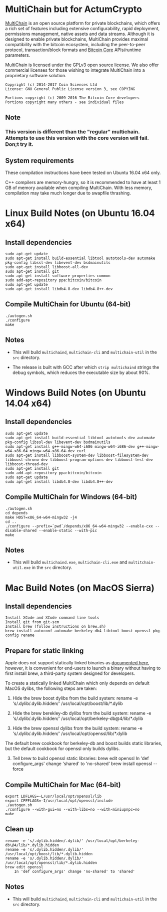 MultiChain but for ActumCrypto
==========

[MultiChain](http://www.multichain.com/) is an open source platform for private blockchains, which offers a rich set of features including extensive configurability, rapid deployment, permissions management, native assets and data streams. Although it is designed to enable private blockchains, MultiChain provides maximal compatibility with the bitcoin ecosystem, including the peer-to-peer protocol, transaction/block formats and [Bitcoin Core](https://bitcoin.org/en/bitcoin-core/) APIs/runtime parameters.

MultiChain is licensed under the GPLv3 open source license. We also offer commercial licenses for those wishing to integrate MultiChain into a proprietary software solution.

    Copyright (c) 2014-2017 Coin Sciences Ltd
    License: GNU General Public License version 3, see COPYING

    Portions copyright (c) 2009-2016 The Bitcoin Core developers
    Portions copyright many others - see individual files
   
Note
-----------
### This version is different than the "regular" multichain. Attempts to use this version with the core version will fail. Don;t try it.
System requirements
-------------------

These compilation instructions have been tested on Ubuntu 16.04 x64 only.

C++ compilers are memory-hungry, so it is recommended to have at least 1 GB of memory available when compiling MultiChain. With less memory, compilation may take much longer due to swapfile thrashing.


Linux Build Notes (on Ubuntu 16.04 x64)
=================

Install dependencies
--------------------

    sudo apt-get update
    sudo apt-get install build-essential libtool autotools-dev automake pkg-config libssl-dev libevent-dev bsdmainutils
    sudo apt-get install libboost-all-dev
    sudo apt-get install git
    sudo apt-get install software-properties-common
    sudo add-apt-repository ppa:bitcoin/bitcoin
    sudo apt-get update
    sudo apt-get install libdb4.8-dev libdb4.8++-dev

Compile MultiChain for Ubuntu (64-bit)
-----------------------------

    ./autogen.sh
    ./configure
    make

Notes
-----

* This will build `multichaind`, `multichain-cli` and `multichain-util` in the `src` directory.

* The release is built with GCC after which `strip multichaind` strings the debug symbols, which reduces the executable size by about 90%.


Windows Build Notes (on Ubuntu 14.04 x64)
=====================

Install dependencies
--------------------

    sudo apt-get update
    sudo apt-get install build-essential libtool autotools-dev automake pkg-config libssl-dev libevent-dev bsdmainutils
    sudo apt-get install g++-mingw-w64-i686 mingw-w64-i686-dev g++-mingw-w64-x86-64 mingw-w64-x86-64-dev curl
    sudo apt-get install libboost-system-dev libboost-filesystem-dev libboost-chrono-dev libboost-program-options-dev libboost-test-dev libboost-thread-dev
    sudo apt-get install git
    sudo add-apt-repository ppa:bitcoin/bitcoin
    sudo apt-get update
    sudo apt-get install libdb4.8-dev libdb4.8++-dev

Compile MultiChain for Windows (64-bit)
------------------------------

    ./autogen.sh
    cd depends
    make HOST=x86_64-w64-mingw32 -j4
    cd ..
    ./configure --prefix=`pwd`/depends/x86_64-w64-mingw32 --enable-cxx --disable-shared --enable-static --with-pic
    make

Notes
-----

* This will build `multichaind.exe`, `multichain-cli.exe` and `multitchain-util.exe` in the `src` directory.


Mac Build Notes (on MacOS Sierra)
================

Install dependencies
--------------------

    Install XCode and XCode command line tools
    Install git from git-scm
    Install brew (follow instructions on brew.sh)
    brew install autoconf automake berkeley-db4 libtool boost openssl pkg-config rename

Prepare for static linking
--------------------------
Apple does not support statically linked binaries as [documented here](https://developer.apple.com/library/content/qa/qa1118/_index.html), however, it is convenient for end-users to launch a binary without having to first install brew, a third-party system designed for developers.

To create a statically linked MultiChain which only depends on default MacOS dylibs, the following steps are taken:

1. Hide the brew boost dylibs from the build system:
    rename -e 's/.dylib/.dylib.hidden/' /usr/local/opt/boost/lib/*.dylib

2. Hide the brew berekley-db dylibs from the build system:
    rename -e 's/.dylib/.dylib.hidden/' /usr/local/opt/berkeley-db\@4/lib/*.dylib

3. Hide the brew openssl dylibs from the build system:
    rename -e 's/.dylib/.dylib.hidden/' /usr/local/opt/openssl/lib/*.dylib

The default brew cookbook for berkeley-db and boost builds static libraries, but the default cookbook for openssl only builds dylibs.

3. Tell brew to build openssl static libraries:
    brew edit openssl
        In 'def configure_args' change 'shared' to 'no-shared'
    brew install openssl --force

Compile MultiChain for Mac (64-bit)
--------------------------

    export LDFLAGS=-L/usr/local/opt/openssl/lib
    export CPPFLAGS=-I/usr/local/opt/openssl/include
    ./autogen.sh
    ./configure --with-gui=no --with-libs=no --with-miniupnpc=no
    make

Clean up
--------

    rename -e 's/.dylib.hidden/.dylib/' /usr/local/opt/berkeley-db\@4/lib/*.dylib.hidden
    rename -e 's/.dylib.hidden/.dylib/' /usr/local/opt/boost/lib/*.dylib.hidden
    rename -e 's/.dylib.hidden/.dylib/' /usr/local/opt/openssl/lib/*.dylib.hidden
    brew edit openssl
        In 'def configure_args' change 'no-shared' to 'shared'

Notes
-----

* This will build `multichaind`, `multichain-cli` and `multichain-util` in the `src` directory.

